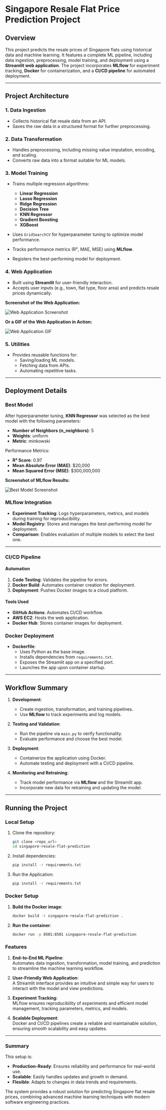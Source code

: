 # Singapore Resale Flat Price Prediction Project

## Overview
This project predicts the resale prices of Singapore flats using historical data and machine learning. It features a complete ML pipeline, including data ingestion, preprocessing, model training, and deployment using a **Streamlit web application**. The project incorporates **MLflow** for experiment tracking, **Docker** for containerization, and a **CI/CD pipeline** for automated deployment.

---

## Project Architecture

### 1. Data Ingestion
- Collects historical flat resale data from an API.
- Saves the raw data in a structured format for further preprocessing.

### 2. Data Transformation
- Handles preprocessing, including missing value imputation, encoding, and scaling.
- Converts raw data into a format suitable for ML models.

### 3. Model Training
- Trains multiple regression algorithms:
  - **Linear Regression**
  - **Lasso Regression**
  - **Ridge Regression**
  - **Decision Tree**
  - **KNN Regressor**
  - **Gradient Boosting**
  - **XGBoost**

- Uses `GridSearchCV` for hyperparameter tuning to optimize model performance.
- Tracks performance metrics (R², MAE, MSE) using **MLflow**.
- Registers the best-performing model for deployment.

### 4. Web Application
- Built using **Streamlit** for user-friendly interaction.
- Accepts user inputs (e.g., town, flat type, floor area) and predicts resale prices dynamically.

**Screenshot of the Web Application:**

![Web Application Screenshot](path/to/your/web_app_screenshot.png)

**Or a GIF of the Web Application in Action:**

![Web Application GIF](path/to/your/web_app.gif)


### 5. Utilities
- Provides reusable functions for:
  - Saving/loading ML models.
  - Fetching data from APIs.
  - Automating repetitive tasks.

---

## Deployment Details

### Best Model
After hyperparameter tuning, **KNN Regressor** was selected as the best model with the following parameters:
- **Number of Neighbors (n_neighbors)**: 5
- **Weights**: uniform
- **Metric**: minkowski

Performance Metrics:
- **R² Score**: 0.97
- **Mean Absolute Error (MAE)**: $20,000
- **Mean Squared Error (MSE)**: $300,000,000

**Screenshot of MLflow Results:**

![Best Model Screenshot](path/to/your/image.png)

### MLflow Integration
- **Experiment Tracking**: Logs hyperparameters, metrics, and models during training for reproducibility.
- **Model Registry**: Stores and manages the best-performing model for deployment.
- **Comparison**: Enables evaluation of multiple models to select the best one.

---

### CI/CD Pipeline

#### Automation
1. **Code Testing**: Validates the pipeline for errors.
2. **Docker Build**: Automates container creation for deployment.
3. **Deployment**: Pushes Docker images to a cloud platform.

#### Tools Used
- **GitHub Actions**: Automates CI/CD workflow.
- **AWS EC2**: Hosts the web application.
- **Docker Hub**: Stores container images for deployment.

### Docker Deployment
- **Dockerfile**:
  - Uses Python as the base image.
  - Installs dependencies from `requirements.txt`.
  - Exposes the Streamlit app on a specified port.
  - Launches the app upon container startup.
  
---

## Workflow Summary

1. **Development**:
   - Create ingestion, transformation, and training pipelines.
   - Use **MLflow** to track experiments and log models.

2. **Testing and Validation**:
   - Run the pipeline via `main.py` to verify functionality.
   - Evaluate performance and choose the best model.

3. **Deployment**:
   - Containerize the application using Docker.
   - Automate testing and deployment with a CI/CD pipeline.

4. **Monitoring and Retraining**:
   - Track model performance via **MLflow** and the Streamlit app.
   - Incorporate new data for retraining and updating the model.

---

## Running the Project

### Local Setup
1. Clone the repository:
   ```bash
   git clone <repo_url>
   cd singapore-resale-flat-prediction
2. Install dependencies:
   ```bash
   pip install -r requirements.txt
3. Run the Application:
   ```bash
   pip install -r requirements.txt

### Docker Setup

1. **Build the Docker image**:
   ```bash
   docker build -t singapore-resale-flat-prediction .
2. **Run the container**:
   ```bash
   docker run -p 8501:8501 singapore-resale-flat-prediction
### Features

1. **End-to-End ML Pipeline**:  
   Automates data ingestion, transformation, model training, and prediction to streamline the machine learning workflow.

2. **User-Friendly Web Application**:  
   A Streamlit interface provides an intuitive and simple way for users to interact with the model and view predictions.

3. **Experiment Tracking**:  
   MLflow ensures reproducibility of experiments and efficient model management, tracking parameters, metrics, and models.

4. **Scalable Deployment**:  
   Docker and CI/CD pipelines create a reliable and maintainable solution, ensuring smooth scalability and easy updates.

---

### Summary

This setup is:
- **Production-Ready**: Ensures reliability and performance for real-world use.
- **Scalable**: Easily handles updates and growth in demand.
- **Flexible**: Adapts to changes in data trends and requirements.

The system provides a robust solution for predicting Singapore flat resale prices, combining advanced machine learning techniques with modern software engineering practices.

